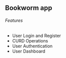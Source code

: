 ## Bookworm app

###### Features
- User Login and Register
- CURD Operations
- User Authentication
- User Dashboard

